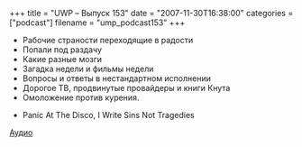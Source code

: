 +++
title = "UWP – Выпуск 153"
date = "2007-11-30T16:38:00"
categories = ["podcast"]
filename = "ump_podcast153"
+++


- Рабочие страности переходящие в радости
- Попали под раздачу
- Какие разные мозги
- Загадка недели и фильмы недели
- Вопросы и ответы в нестандартном исполнении
- Дорогое ТВ, продвинутые провайдеры и книги Кнута
- Омоложение против курения.


* Panic At The Disco, I Write Sins Not Tragedies

[Аудио](https://podcast.umputun.com/media/ump_podcast153.mp3)
<audio src="https://podcast.umputun.com/media/ump_podcast153.mp3" preload="none">